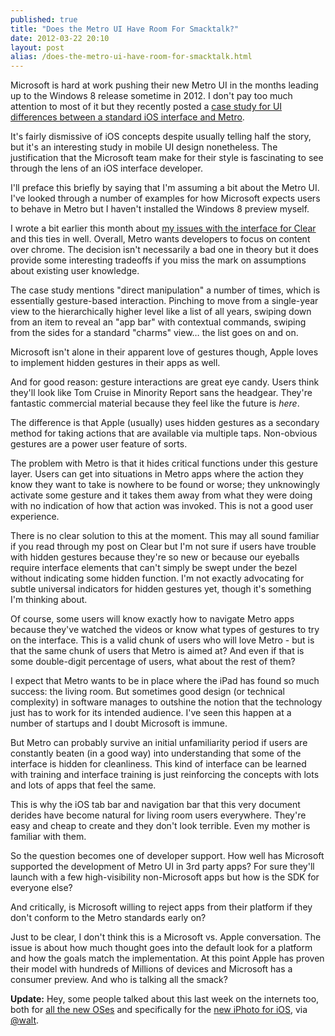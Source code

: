 ```yaml
---
published: true
title: "Does the Metro UI Have Room For Smacktalk?"
date: 2012-03-22 20:10
layout: post
alias: /does-the-metro-ui-have-room-for-smacktalk.html
---
```


Microsoft is hard at work pushing their new Metro UI in the months leading up to the Windows 8 release sometime in 2012. I don't pay too much attention to most of it but they recently posted a [case study for UI differences between a standard iOS interface and Metro](http://msdn.microsoft.com/en-us/library/windows/apps/hh868262.aspx).

It's fairly dismissive of iOS concepts despite usually telling half the story, but it's an interesting study in mobile UI design nonetheless. The justification that the Microsoft team make for their style is fascinating to see through the lens of an iOS interface developer.

I'll preface this briefly by saying that I'm assuming a bit about the Metro UI. I've looked through a number of examples for how Microsoft expects users to behave in Metro but I haven't installed the Windows 8 preview myself.

I wrote a bit earlier this month about [my issues with the interface for Clear](http://blog.nickoneill.name/on-hidden-touch-gestures.html) and this ties in well. Overall, Metro wants developers to focus on content over chrome. The decision isn't necessarily a bad one in theory but it does provide some interesting tradeoffs if you miss the mark on assumptions about existing user knowledge.

The case study mentions "direct manipulation" a number of times, which is essentially gesture-based interaction. Pinching to move from a single-year view to the hierarchically higher level like a list of all years, swiping down from an item to reveal an "app bar" with contextual commands, swiping from the sides for a standard "charms" view… the list goes on and on.

Microsoft isn't alone in their apparent love of gestures though,
Apple loves to implement hidden gestures in their apps as well. 

And for good reason: gesture interactions are great eye candy. Users think they'll look like Tom Cruise in Minority Report sans the headgear. They're fantastic commercial material because they feel like the future is *here*.

The difference is that Apple (usually) uses hidden gestures as a secondary method for taking actions that are available via multiple taps. Non-obvious gestures are a power user feature of sorts.

The problem with Metro is that it hides critical functions under this gesture layer. Users can get into situations in Metro apps where the action they know they want to take is nowhere to be found or worse; they unknowingly activate some gesture and it takes them away from what they were doing with no indication of how that action was invoked. This is not a good user experience.

There is no clear solution to this at the moment. This may all sound familiar if you read through my post on Clear but I'm not sure if users have trouble with hidden gestures because they're so new or because our eyeballs require interface elements that can't simply be swept under the bezel without indicating some hidden function. I'm not exactly advocating for subtle universal indicators for hidden gestures yet, though it's something I'm thinking about.

Of course, some users will know exactly how to navigate Metro apps because they've watched the videos or know what types of gestures to try on the interface. This is a valid chunk of users who will love Metro - but is that the same chunk of users that Metro is aimed at? And even if that is some double-digit percentage of users, what about the rest of them?

I expect that Metro wants to be in place where the iPad has found so much success: the living room. But sometimes good design (or technical complexity) in software manages to outshine the notion that the technology just has to work for its intended audience. I've seen this happen at a number of startups and I doubt Microsoft is immune.

But Metro can probably survive an initial unfamiliarity period if users are constantly beaten (in a good way) into understanding that some of the interface is hidden for cleanliness. This kind of interface can be learned with training and interface training is just reinforcing the concepts with lots and lots of apps that feel the same.

This is why the iOS tab bar and navigation bar that this very document derides have become natural for living room users everywhere. They're easy and cheap to create and they don't look terrible. Even my mother is familiar with them.

So the question becomes one of developer support. How well has Microsoft supported the development of Metro UI in 3rd party apps? For sure they'll launch with a few high-visibility non-Microsoft apps but how is the SDK for everyone else?

And critically, is Microsoft willing to reject apps from their platform if they don't conform to the Metro standards early on?

Just to be clear, I don't think this is a Microsoft vs. Apple conversation. The issue is about how much thought goes into the default look for a platform and how the goals match the implementation. At this point Apple has proven their model with hundreds of Millions of devices and Microsoft has a consumer preview. And who is talking all the smack?

**Update:** Hey, some people talked about this last week on the internets too, both for [all the new OSes](http://reverttosaved.com/2012/03/14/mystery-meat-ui-design-in-windows-8-ios-and-os-x-could-point-to-a-confusing-computing-future/) and specifically for the [new iPhoto for iOS](http://ignorethecode.net/blog/2012/03/14/mystery_meat_iphoto/), via [@walt](https://twitter.com/#!/walt/status/183048316563619841).
